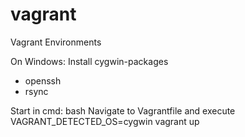 # vagrant
Vagrant Environments

On Windows:
Install cygwin-packages
- openssh
- rsync

Start in cmd: bash
Navigate to Vagrantfile and execute
VAGRANT_DETECTED_OS=cygwin vagrant up
